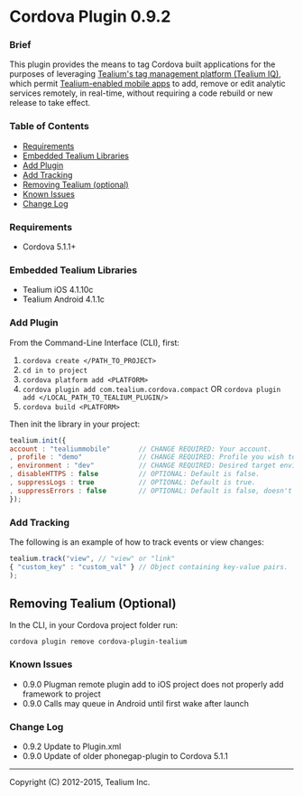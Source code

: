 Cordova Plugin 0.9.2
====================

### Brief ###

This plugin provides the means to tag Cordova built applications for the purposes of leveraging [Tealium's tag management platform (Tealium IQ)](http://tealium.com/products/enterprise-tag-management/), which permit [Tealium-enabled mobile apps](http://tealium.com/products/enterprise-tag-management/mobile/) to add, remove or edit analytic services remotely, in real-time, without requiring a code rebuild or new release to take effect.

### Table of Contents ###

- [Requirements](#requirements)
- [Embedded Tealium Libraries](#embedded-tealium-libraries)
- [Add Plugin](#add-plugin)
- [Add Tracking](#add-tracking)
- [Removing Tealium (optional)](#removing-tealium-optional)
- [Known Issues](#known-issues)
- [Change Log](#change-log)

### Requirements ###

* Cordova 5.1.1+

### Embedded Tealium Libraries ###

* Tealium iOS 4.1.10c 
* Tealium Android 4.1.1c

### Add Plugin
From the Command-Line Interface (CLI), first:

1. ```cordova create </PATH_TO_PROJECT>```
2. ```cd in to project```
3. ```cordova platform add <PLATFORM>```
4. ```cordova plugin add com.tealium.cordova.compact```  OR  ```cordova plugin add </LOCAL_PATH_TO_TEALIUM_PLUGIN/>```
5. ```cordova build <PLATFORM>```

Then init the library in your project:

```javascript
tealium.init({
account : "tealiummobile" 		// CHANGE REQUIRED: Your account.
, profile : "demo" 				// CHANGE REQUIRED: Profile you wish to use.
, environment : "dev" 			// CHANGE REQUIRED: Desired target environment - "dev", "qa", or "prod".
, disableHTTPS : false 			// OPTIONAL: Default is false.
, suppressLogs : true 			// OPTIONAL: Default is true.
, suppressErrors : false 		// OPTIONAL: Default is false, doesn't affect iOS.
});
```

### Add Tracking
The following is an example of how to track events or view changes:

```javascript
tealium.track("view", // "view" or "link"
{ "custom_key" : "custom_val" } // Object containing key-value pairs.
);
```

## Removing Tealium (Optional)
In the CLI, in your Cordova project folder run:
```
cordova plugin remove cordova-plugin-tealium
```

### Known Issues ###

- 0.9.0 Plugman remote plugin add to iOS project does not properly add framework to project
- 0.9.0 Calls may queue in Android until first wake after launch

### Change Log ###

- 0.9.2 Update to Plugin.xml
- 0.9.0 Update of older phonegap-plugin to Cordova 5.1.1


------------------------------------------------------

Copyright (C) 2012-2015, Tealium Inc.
